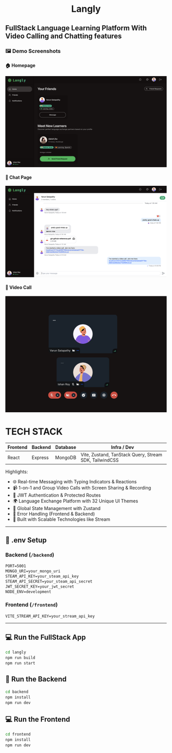 <h1 align="center">Langly</h1>
<h2>FullStack Language Learning Platform With Video Calling and Chatting features</h2>

### 🖼️ Demo Screenshots

#### 🏠 Homepage
![Homepage](https://raw.githubusercontent.com/RADXIshan/mern-langly/main/frontend/public/homepage.png)

#### 💬 Chat Page
![Chat Page](https://raw.githubusercontent.com/RADXIshan/mern-langly/main/frontend/public/chatpage.png)

#### 🎥 Video Call
![Video Call](https://raw.githubusercontent.com/RADXIshan/mern-langly/main/frontend/public/videocall.png)

# TECH STACK

| Frontend | Backend | Database | Infra / Dev                                            |
| -------- | ------- | -------- | ------------------------------------------------------ |
| React    | Express | MongoDB  | Vite, Zustand, TanStack Query, Stream SDK, TailwindCSS |


Highlights:

- 🌐 Real-time Messaging with Typing Indicators & Reactions
- 📹 1-on-1 and Group Video Calls with Screen Sharing & Recording
- 🔐 JWT Authentication & Protected Routes
- 🌍 Language Exchange Platform with 32 Unique UI Themes
- 🧠 Global State Management with Zustand
- 🚨 Error Handling (Frontend & Backend)
- 🎯 Built with Scalable Technologies like Stream

---

## 🧪 .env Setup

### Backend (`/backend`)

```
PORT=5001
MONGO_URI=your_mongo_uri
STEAM_API_KEY=your_steam_api_key
STEAM_API_SECRET=your_steam_api_secret
JWT_SECRET_KEY=your_jwt_secret
NODE_ENV=development
```

### Frontend (`/frontend`)

```
VITE_STREAM_API_KEY=your_stream_api_key
```

---

## 💻 Run the FullStack App

```bash
cd langly
npm run build
npm run start
```

## 🔧 Run the Backend

```bash
cd backend
npm install
npm run dev
```

## 💻 Run the Frontend

```bash
cd frontend
npm install
npm run dev
```
